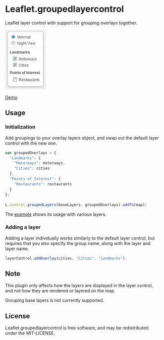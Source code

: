 Leaflet.groupedlayercontrol
===========================

Leaflet layer control with support for grouping overlays together.

![preview](preview.png)

[Demo](http://ismyrnow.github.io/Leaflet.groupedlayercontrol/example/basic.html)

## Usage

### Initialization

Add groupings to your overlay layers object, and swap out the default layer
control with the new one.

```javascript
var groupedOverlays = {
  "Landmarks": {
    "Motorways": motorways,
    "Cities": cities
  },
  "Points of Interest": {
    "Restaurants": restaurants
  }
};

L.control.groupedLayers(baseLayers, groupedOverlays).addTo(map);
```

The [example](example/basic.html) shows its usage with various layers.

### Adding a layer

Adding a layer individually works similarly to the default layer control, but requires that 
you also specify the group name, along with the layer and layer name.

```javascript
layerControl.addOverlay(cities, "Cities", "Landmarks").
```

## Note

This plugin only affects how the layers are displayed in the layer control,
and not how they are rendered or layered on the map.

Grouping base layers is not currently supported.

## License

Leaflet.groupedlayercontrol is free software, and may be redistributed under 
the MIT-LICENSE.
